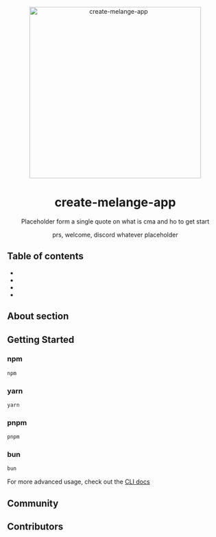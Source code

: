 <p align="center">
  <picture>
    <source media="(prefers-color-scheme: dark)" srcset="https://github.com/dmmulroy/create-melange-app/assets/2755722/4270abef-9754-4d4f-9e33-3a9a53bec0ec">
    <img src="https://github.com/dmmulroy/create-melange-app/assets/2755722/4270abef-9754-4d4f-9e33-3a9a53bec0ec" width="400" alt="create-melange-app">

</picture>
</p>

<h1 align="center">
  create-melange-app
</h1>

<p align="center">
  Placeholder form a single quote on what is cma
  and ho to get start
  
</p>

<div align="center">

prs, welcome, discord whatever placeholder

</div>

## Table of contents

- <a href="#about"></a>
- <a href="#getting-started"></a>
- <a href="#community"></a>
- <a href="#contributors"></a>

<h2 id="about">About section</h2>

<h2 id="getting-started">Getting Started</h2>

### npm

```bash
npm
```

### yarn

```bash
yarn
```

### pnpm

```bash
pnpm
```

### bun

```bash
bun
```

For more advanced usage, check out the [CLI docs]()

<h2 id="community">Community</h2>

<h2 id="contributors">Contributors</h2>
